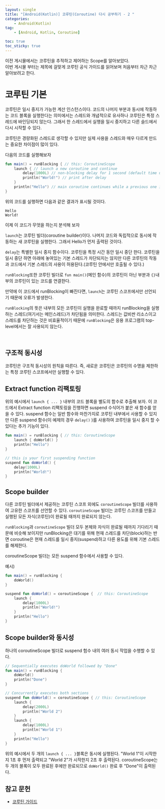 ```yaml
---
layout: single
title: "[Android(Kotlin)] 코루틴(Coroutine) 다시 공부하기 - 2 "
categories: 
    - Android(Kotlin)
tag:
    - [Android, Kotlin, Coroutine]

toc: true
toc_sticky: true
---
```


이전 게시물에서는 코루틴을 추적하고 제어하는 Scope를 알아보았다.<br>
이번 게시물 부터는 제목에 걸맞게 코루틴 공식 가이드를 읽어보며 처음부터 차근 차근 알아보려고 한다.

# 코루틴 기본

코루틴은 일시 중지가 가능한 계산 인스턴스이다. 코드의 나머지 부분과 동시에 작동하는 코드 블록을 실행한다는 의미에서는 스레드와 개념적으로 유사하나 코루틴은 특정 스레드에 바인딩되지 않는다. 그래서 한 스레드에서 실행을 일시 중지하고 다른 슬드에서 다시 시작할 수 있다.

코루틴은 경량화된 스레드로 생각할 수 있지만 실제 사용을 스레드와 매우 다르게 만드는 중요한 차이점이 많이 있다.

다음의 코드를 실행해보자
```kotlin
fun main() = runBlocking { // this: CoroutineScope
    launch { // launch a new coroutine and continue
        delay(1000L) // non-blocking delay for 1 second (default time unit is ms)
        println("World!") // print after delay
    }
    println("Hello") // main coroutine continues while a previous one is delayed
}
```
위의 코드를 실행하면 다음과 같은 결과가 표시될 것이다.
```
Hello
World!
```
이제 이 코드가 무엇을 하는지 분석해 보자

`launch`는 코루틴 빌더(coroutine builder)이다. 나머지 코드와 독립적으로 동시에 작동하는 새 코루틴을 실행한다. 그래서 Hello가 먼저 출력된 것이다.

`delay`는 특별한 일시 중지 함수이다. 코루틴을 특정 시간 동안 일시 중단 한다.
코루틴을 일시 중단 하면 아래에 놓여있는 기본 스레드가 차단되지는 않지만 다른 코루틴의 작동과 코드에서 기본 스레드의 사용이 허용된다.(코루틴 안에서만 호출될 수 있다.)

`runBlocking`또한 코루틴 빌더로 `fun main()`(메인 함수)의 코루틴이 아닌 부분과 `{}`내부의 코루틴이 있는 코드를 연결한다.

만약에 이 코드에서 runBlocking이 빠진다면, `launch`는 코루틴 스코프에서만 선언되기 때문에 오류가 발생한다.

`runBlocking`의 뜻은 내부의 모든 코루틴이 실행을 완료할 때까지 runBlocking을 실행하는 스레드(여기서는 메인스레드)가 차단됨을 의미한다.
스레드는 값비싼 리소스이고 스레드를 차단하는 것은 비효율적이기 때문에 `runBlocking`은 응용 프로그램의 top-level에서는 잘 사용되지 않는다.

<br>

## 구조적 동시성
코루틴은 구조적 동시성의 원칙을 따른다. 즉, 새로운 코루틴은 코루틴의 수명을 제한하는 특정 코루틴 스코프에서만 실행할 수 있다. 


## Extract function 리팩토링
위의 예시에서 `launch { ... }` 내부의 코드 블록을 별도의 함수로 추출해 보자. 이 코드에서 Extract function 리팩토링을 진행하면 suspend 수식어가 붙은 새 함수를 얻을 수 있다. suspend 함수는 일반 함수와 마찬가지로 코루틴 내부에서 사용할 수 있지만 다른 suspend 함수(이 예제의 경우 `delay()` )를 사용하여 코루틴을 일시 중지 할 수 있다는 추가 기능이 있다.

```kotlin
fun main() = runBlocking { // this: CoroutineScope
    launch { doWorld() }
    println("Hello")
}

// this is your first suspending function
suspend fun doWorld() {
    delay(1000L)
    println("World!")
}
```

## Scope builder
다른 코루틴 빌더에서 제공하는 코루틴 스코프 외에도 `coroutineScope` 빌더를 사용하여 고유한 스코프를 선언할 수 있다. `coroutineScope` 빌더는 코루틴 스코프를 만들고 실행된 모든 자식(코루틴)이 완료될 때까지 완료되지 않는다.

`runBlocking`과 `coroutineScope` 빌더 모두 본체와 자식이 완료될 때까지 기다리기 때문에 비슷해 보이지만 runBlocking은 대기를 위해 현재 스레드를 차단(block)하는 반면 coroutine은 현재 스레드를 일시 중지(suspend)하고 다른 용도를 위해 기본 스레드를 해제한다.

coroutineScope 빌더는 모든 suspend 함수에서 사용할 수 있다.

예시)
```kotlin
fun main() = runBlocking {
    doWorld()
}

suspend fun doWorld() = coroutineScope {  // this: CoroutineScope
    launch {
        delay(1000L)
        println("World!")
    }
    println("Hello")
}
```

## Scope builder와 동시성
하나의 coroutineScope 빌더로 suspend 험수 내의 여러 동시 작업을 수행할 수 있다.
```kotlin
// Sequentially executes doWorld followed by "Done"
fun main() = runBlocking {
    doWorld()
    println("Done")
}

// Concurrently executes both sections
suspend fun doWorld() = coroutineScope { // this: CoroutineScope
    launch {
        delay(2000L)
        println("World 2")
    }
    launch {
        delay(1000L)
        println("World 1")
    }
    println("Hello")
}
```
위의 예시에서 두 개의 `launch { ... }`블록은 동시에 실행된다.
"World 1"이 시작한지 1초 후 먼저 출력되고 "World 2"가 시작한지 2초 후 출력된다. coroutineScope는 두 개의 블록이 모두 완료된 후에만 완료되므로 `doWorld()` 완료 후 "Done"이 출력된다.


**참고 문헌**
---
- [코루틴 가이드](https://kotlinlang.org/docs/coroutines-guide.html)